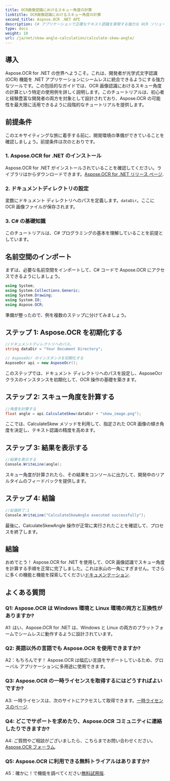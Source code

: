 ```yaml
---
title: OCR画像認識におけるスキュー角度の計算
linktitle: OCR画像認識におけるスキュー角度の計算
second_title: Aspose.OCR .NET API
description: C# アプリケーションで正確なテキスト認識を実現する強力な OCR ソリューションである Aspose.OCR for .NET を探索してください。
type: docs
weight: 10
url: /ja/net/skew-angle-calculation/calculate-skew-angle/
---
```

## 導入

Aspose.OCR for .NET の世界へようこそ。これは、開発者が光学式文字認識 (OCR) 機能を .NET アプリケーションにシームレスに統合できるようにする強力なツールです。この包括的なガイドでは、OCR 画像認識におけるスキュー角度の計算という特定の使用例を詳しく説明します。このチュートリアルは、初心者と経験豊富な開発者の両方を対象として設計されており、Aspose.OCR の可能性を最大限に活用できるように段階的なチュートリアルを提供します。

## 前提条件

このエキサイティングな旅に着手する前に、開発環境の準備ができていることを確認しましょう。前提条件は次のとおりです。

### 1. Aspose.OCR for .NET のインストール

Aspose.OCR for .NET がインストールされていることを確認してください。ライブラリはからダウンロードできます。[Aspose.OCR for .NET リリース ページ](https://releases.aspose.com/ocr/net/).

### 2. ドキュメントディレクトリの設定

変数にドキュメント ディレクトリへのパスを定義します。`dataDir`。ここに OCR 画像ファイルが保存されます。

### 3. C# の基礎知識

このチュートリアルは、C# プログラミングの基本を理解していることを前提としています。

## 名前空間のインポート

まずは、必要な名前空間をインポートして、C# コードで Aspose.OCR にアクセスできるようにしましょう。

```csharp
using System;
using System.Collections.Generic;
using System.Drawing;
using System.IO;
using Aspose.OCR;
```

準備が整ったので、例を複数のステップに分けてみましょう。

## ステップ 1: Aspose.OCR を初期化する

```csharp
//ドキュメントディレクトリへのパス。
string dataDir = "Your Document Directory";

// AsposeOcr のインスタンスを初期化する
AsposeOcr api = new AsposeOcr();
```

このステップでは、ドキュメント ディレクトリへのパスを設定し、AsposeOcr クラスのインスタンスを初期化して、OCR 操作の基礎を築きます。

## ステップ 2: スキュー角度を計算する

```csharp
//角度を計算する
float angle = api.CalculateSkew(dataDir + "skew_image.png");
```

ここでは、CalculateSkew メソッドを利用して、指定された OCR 画像の傾き角度を決定し、テキスト認識の精度を高めます。

## ステップ 3: 結果を表示する

```csharp
//結果を表示する
Console.WriteLine(angle);
```

スキュー角度が計算されたら、その結果をコンソールに出力して、開発中のリアルタイムのフィードバックを提供します。

## ステップ 4: 結論

```csharp
//拡張終了:1
Console.WriteLine("CalculateSkewAngle executed successfully");
```

最後に、CalculateSkewAngle 操作が正常に実行されたことを確認して、プロセスを終了します。

## 結論

おめでとう！ Aspose.OCR for .NET を使用して、OCR 画像認識でスキュー角度を計算する手順を正常に完了しました。これは氷山の一角にすぎません。でさらに多くの機能と機能を探索してください[ドキュメンテーション](https://reference.aspose.com/ocr/net/).

## よくある質問

### Q1: Aspose.OCR は Windows 環境と Linux 環境の両方と互換性がありますか?

A1: はい、Aspose.OCR for .NET は、Windows と Linux の両方のプラットフォームでシームレスに動作するように設計されています。

### Q2: 英語以外の言語でも Aspose.OCR を使用できますか?

A2：もちろんです！ Aspose.OCR は幅広い言語をサポートしているため、グローバル アプリケーションに多用途に使用できます。

### Q3: Aspose.OCR の一時ライセンスを取得するにはどうすればよいですか?

 A3: 一時ライセンスは、次のサイトにアクセスして取得できます。[一時ライセンスのページ](https://purchase.aspose.com/temporary-license/).

### Q4: どこでサポートを求めたり、Aspose.OCR コミュニティに連絡したりできますか?

 A4: ご質問やご相談がございましたら、こちらまでお問い合わせください。[Aspose.OCR フォーラム](https://forum.aspose.com/c/ocr/16).

### Q5: Aspose.OCR に利用できる無料トライアルはありますか?

A5：確かに！で機能を調べてください[無料試用版](https://releases.aspose.com/).